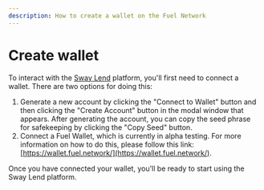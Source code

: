 ```yaml
---
description: How to create a wallet on the Fuel Network
---
```


# Create wallet



To interact with the [Sway Lend](https://app.swaylend.com) platform, you'll first need to connect a wallet. There are two options for doing this:

1. Generate a new account by clicking the "Connect to Wallet" button and then clicking the "Create Account" button in the modal window that appears. After generating the account, you can copy the seed phrase for safekeeping by clicking the "Copy Seed" button.
2. Connect a Fuel Wallet, which is currently in alpha testing. For more information on how to do this, please follow this link: [https://wallet.fuel.network/](https://wallet.fuel.network/).

Once you have connected your wallet, you'll be ready to start using the Sway Lend platform.
